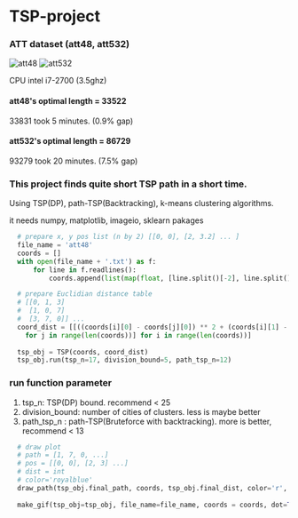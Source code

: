 # TSP-project


### ATT dataset (att48, att532)
![att48](https://user-images.githubusercontent.com/55279227/182185157-dc94fb20-5296-4b0a-ad55-8bd72c2c93cf.gif)
![att532](https://user-images.githubusercontent.com/55279227/182188238-963dd122-5f9a-4816-9582-b2db3f30c3d5.gif)

CPU intel i7-2700 (3.5ghz)
#### att48's optimal length = 33522
  33831 took 5 minutes. (0.9% gap)
#### att532's optimal length = 86729
  93279 took 20 minutes. (7.5% gap)

### This project finds quite short TSP path in a short time.
Using TSP(DP), path-TSP(Backtracking), k-means clustering algorithms.

it needs numpy, matplotlib, imageio, sklearn pakages

```python
  # prepare x, y pos list (n by 2) [[0, 0], [2, 3.2] ... ]
  file_name = 'att48'
  coords = []
  with open(file_name + '.txt') as f:
      for line in f.readlines():
          coords.append(list(map(float, [line.split()[-2], line.split()[-1]])))

  # prepare Euclidian distance table
  # [[0, 1, 3]
  #  [1, 0, 7]
  #  [3, 7, 0]] ... 
  coord_dist = [[((coords[i][0] - coords[j][0]) ** 2 + (coords[i][1] - coords[j][1]) ** 2) ** 0.5 
    for j in range(len(coords))] for i in range(len(coords))]
    
  tsp_obj = TSP(coords, coord_dist)
  tsp_obj.run(tsp_n=17, division_bound=5, path_tsp_n=12)
``` 

### run function parameter
1. tsp_n: TSP(DP) bound. recommend < 25
2. division_bound: number of cities of clusters. less is maybe better
3. path_tsp_n : path-TSP(Bruteforce with backtracking). more is better, recommend < 13  


```python
  # draw plot
  # path = [1, 7, 0, ...]
  # pos = [[0, 0], [2, 3] ...]
  # dist = int
  # color='royalblue'
  draw_path(tsp_obj.final_path, coords, tsp_obj.final_dist, color='r', dot=True)
  
  make_gif(tsp_obj=tsp_obj, file_name=file_name, coords = coords, dot=True, interval=0.1)
```
